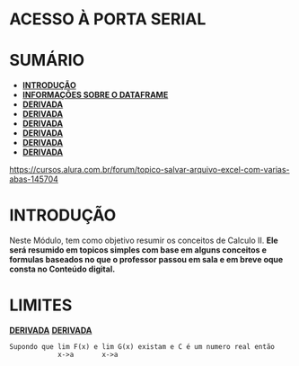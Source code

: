 # ACESSO À PORTA SERIAL

# SUMÁRIO
- **[INTRODUÇÃO](#introdução)**
- **[INFORMAÇÕES SOBRE O DATAFRAME](#informa)**
- **[DERIVADA](#derivada)**
- **[DERIVADA](#derivada)**
- **[DERIVADA](#derivada)**
- **[DERIVADA](#derivada)**
- **[DERIVADA](#derivada)**
- **[DERIVADA](#derivada)**
 
 https://cursos.alura.com.br/forum/topico-salvar-arquivo-excel-com-varias-abas-145704


# INTRODUÇÃO
Neste Módulo, tem como objetivo resumir os conceitos de Calculo II.
**Ele será resumido em topicos simples com base em alguns conceitos e formulas baseados no que o professor passou em sala e em breve oque consta no Conteúdo digital.**

# LIMITES
**[DERIVADA](#derivada)**
**[DERIVADA](#derivada)**

```
Supondo que lim F(x) e lim G(x) existam e C é um numero real então
            x->a       x->a 
```
